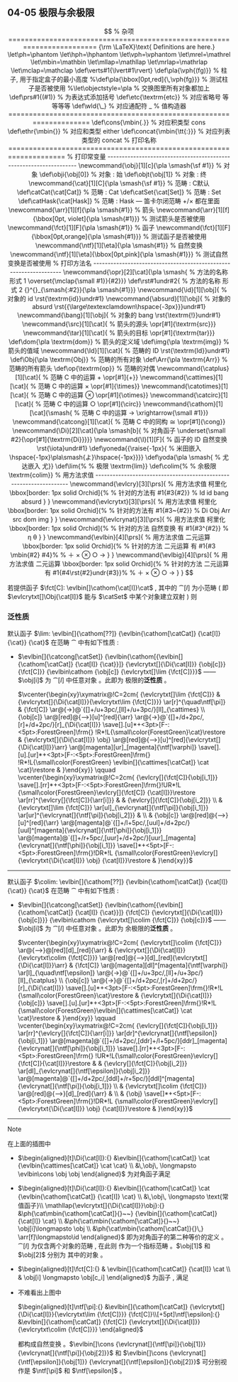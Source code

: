 ## 04-05 极限与余极限

$$
% 杂项 ========================================================================
{\rm \LaTeX}\text{ Definitions are here.}
\let\ph=\phantom
\let\hph=\hphantom
\let\vph=\vphantom
\let\mrel=\mathrel
\let\mbin=\mathbin
\let\mllap=\mathllap
\let\mrlap=\mathrlap
\let\mclap=\mathclap
\def\verts#1{\lvert#1\rvert}
\def\pla{\vph{(fg)}}                            % 柱子, 用于指定盒子的最小高度
%\def\pla{\bbox[0pt,red]{\,\vph{fg}}}            % 测试柱子是否被使用
%\let\objectstyle=\pla                           % 交换图里所有对象都加上
\def\prs#1{(#1)}                                % 为表达式添加括号
\def\etc{\textrm{etc}}                          % 对应省略号 等等等等
\def\wld{\_}                                    % 对应通配符 _
% 值构造器 ====================================================================
\def\cons{\mbin{.}}                             % 对应积类型 cons
\def\ethr{\mbin{}}                              % 对应和类型 either
\def\concat{\mbin{\tt{:}}}                      % 对应列表类型的 concat
% 打印名称 ====================================================================
% 打印常变量 -------------------------------------------------------------------
\newcommand{\obj}[1][c]{\pla \smash{\sf #1}}    % 对象
\def\obji{\obj[0]}                              % 对象 : 始
\def\objt{\obj[1]}                              % 对象 : 终
\newcommand{\cat}[1][C]{\pla \smash{\sf #1}}    % 范畴 : C默认
\def\catCat{\cat[Cat]}                          % 范畴 : Cat
\def\catSet{\cat[Set]}                          % 范畴 : Set
\def\catHask{\cat[Hask]}                        % 范畴 : Hask — 笛卡尔闭范畴 +/× 都在里面
\newcommand{\arr}[1][f]{\pla \smash{#1}}        % 箭头
\newcommand{\arr}[1][f]{\bbox[0pt, violet]{\pla \smash{#1}}} % 测试箭头是否被使用
\newcommand{\fct}[1][F]{\pla \smash{#1}}        % 函子
\newcommand{\fct}[1][F]{\bbox[0pt,orange]{\pla \smash{#1}}}  % 测试函子是否被使用
\newcommand{\ntf}[1][\eta]{\pla \smash{#1}}     % 自然变换
\newcommand{\ntf}[1][\eta]{\bbox[0pt,pink]{\pla \smash{#1}}} % 测试自然变换是否被使用
% 打印方法名 ------------------------------------------------------------------
\newcommand{\opr}[2][\cat]{\pla \smash{         % 方法的名称 形式 1
  \overset{\mclap{\small #1}}{#2}}}
\def\rst#1undr#2{                               % 方法的名称 形式 2
  {}^{}_{\smash{:#2}}{\pla \smash{#1}}}       
\newcommand{\id}[1][\obj]{                      % 对象的 id
  \rst{\textrm{id}}undr#1}
\newcommand{\absurd}[1][\obj]{                  % 对象的 absurd
  \rst{{\large\textexclamdown\hspace{-3px}}}undr#1}
\newcommand{\bang}[1][\obj]{                    % 对象的 bang
  \rst{\textrm{!}}undr#1}
\newcommand{\src}[1][\cat]{                     % 箭头的源头
  \opr[#1]{\textrm{src}}}
\newcommand{\tar}[1][\cat]{                     % 箭头的目标
  \opr[#1]{\textrm{tar}}}
\def\dom{\pla \textrm{dom}}                     % 箭头的定义域
\def\img{\pla \textrm{img}}                     % 箭头的值域
\newcommand{\Id}[1][\cat]{                      % 范畴的 ID
  \rst{\textrm{Id}}undr#1}
\def\Obj{\pla \textrm{Obj}}                     % 范畴的所有对象
\def\Arr{\pla \textrm{Arr}}                     % 范畴的所有箭头
\def\op{\textrm{op}}                            % 范畴的对偶
\newcommand{\catplus}[1][\cat]{                 % 范畴 C 中的运算 + 
  \opr[#1]{+}}
\newcommand{\cattimes}[1][\cat]{                % 范畴 C 中的运算 ×
  \opr[#1]{\times}}
\newcommand{\catotimes}[1][\cat]{               % 范畴 C 中的运算 ⊗
  \opr[#1]{\otimes}}
\newcommand{\catcirc}[1][\cat]{                 % 范畴 C 中的运算 ○
  \opr[#1]{\circ}}
\newcommand{\cathom}[1][\cat]{\smash{           % 范畴 C 中的运算 →
  \xrightarrow{\small #1}}}
\newcommand{\catcong}[1][\cat]{                 % 范畴 C 中的同构 ≅
  \opr[#1]{\cong}}
\newcommand{\Di}[2][\cat]{\pla \smash[b]{       % 对角函子
  \underset{\small #2}{\opr[#1]{\textrm{Di}}}}}
\newcommand{\I}[1][F]{                          % 函子的 ID 自然变换
  \rst{\iota}undr#1}
\def\yoneda{{\raise{-1px}{                      % 米田嵌入
  \hspace{-1px}\pla\smash{よ}\hspace{-1px}}}}
\def\yoda{\pla \smash{                          % 尤达嵌入
  尤}}
\def\lim{%                                      % 极限
  \textrm{lim}}
\def\colim{%                                    % 余极限
  \textrm{colim}}                      
% 用方法求值 -------------------------------------------------------------------
\newcommand{\evlcry}[3][\prs]{                  % 用方法求值 柯里化
  \bbox[border: 1px solid Orchid]{%              % 针对的方法有
    #1{#3{#2}}                                    % Id id bang absurd
  }
} 
\newcommand{\evlcrytxt}[3][\prs]{               % 用方法求值 柯里化
  \bbox[border: 1px solid Orchid]{%              % 针对的方法有 
	  #1{#3~{#2}}                                 % Di Obj Arr src dom img
  }
}	                                              
\newcommand{\evlcrynat}[3][\prs]{               % 用方法求值 柯里化
  \bbox[border: 1px solid Orchid]{%              % 针对的方法 自然变换 有 
    #1{#3^{#2}}                                   % η θ
  }
}
\newcommand{\evlbin}[4][\prs]{                  % 用方法求值 二元运算
  \bbox[border: 1px solid Orchid]{%              % 针对的方法 二元运算 有
    #1{#3 \mbin{#2} #4}%                          % ＋ × ⊗ ○ →
  }
}
\newcommand{\evlbig}[4][\prs]{                  % 用方法求值 二元运算
  \bbox[border: 1px solid Orchid]{%              % 针对的方法 二元运算 有
    #1{#4\rst{#2}undr{#3}}%                       % ＋ × ⊗ ○ →
  }
}
$$

若提供函子 $\fct[C]: \evlbin[]\cathom{\cat[I]}\cat$ , 其中的 $\cat[I]$ 为小范畴 ( 
即 $\evlcrytxt[]\Obj{\cat[I]}$ 能与 $\catSet$ 中某个对象建立双射 ) 则

### 泛性质

默认函子 $\lim:
\evlbin[]{\cathom[??]}
  {\evlbin{\cathom[\catCat]}
    {\cat[I]}
    {\cat}}
  {\cat}$ 在范畴 $\cat$ 中有如下性质 :

- $\evlbin[]{\catcong[\catSet]}
  {\evlbin{\cathom[{\evlbin[]{\cathom[\catCat]}
      {\cat[I]}
      {\cat}}]}
        {\evlcrytxt[]{\Di{\cat[I]}}
          {\obj[c]}}
        {\fct[C]}}
  {\evlbin\cathom
    {\obj[c]}
    {\evlcrytxt[]\lim
      {\fct[C]}}}$
  —— $\obj[i]$ 为 $\cat[I]$ 中任意对象 。此即为
  极限的**泛性质** 。
  
  $\vcenter{\begin{xy}\xymatrix@!C=2cm{
  {\evlcrytxt[]\lim
    {\fct[C]}}
  & 
  {\evlcrytxt[]{\Di{\cat[I]}}{\evlcrytxt\lim
    {\fct[C]}}}
  \ar[r]^{\quad\ntf[\pi]} 
  &
  {\fct[C]}
  \ar@{->}@`{[]+/u+3pc/,[ll]+/u+3pc/}[ll]_{\cattimes}
  \\ 
  {\obj[c]}
  \ar@[red]@{-->}[u]^[red]{\arr}
  \ar@{->}@`{[]+/d+2pc/,[r]+/d+2pc/}[r]_{\Di{\cat[I]}}
  \save[].[u]*+<3pt>[F-:<5pt>:ForestGreen]\frm{}
  !R*!L{\small\color{ForestGreen}\cat}\restore
  &  
  {\evlcrytxt[]{\Di{\cat[I]}}
    \obj}  
  \ar@[red]@{-->}[u]^[red]{\evlcrytxt[]{\Di{\cat[I]}}\arr} 
  \ar@[magenta][ur]_[magenta]{\ntf[\varphi]}
  \save[].[u].[ur]*+<3pt>[F-:<5pt>:ForestGreen]\frm{}
  !R*!L{\small\color{ForestGreen}
  \evlbin[]{\cattimes[\catCat]}
    \cat
    \cat}\restore
  &
  }\end{xy}}
  \qquad
  \vcenter{\begin{xy}\xymatrix@!C=2cm{ 
  {\evlcry[]{\fct[C]}{\obj[i_1]}}
  \save[].[rr]*+<3pt>[F-:<5pt>:ForestGreen]\frm{}!UR*!L
  {\small\color{ForestGreen}\evlcry[]{\fct[C]}
    {\cat[I]}}\restore  
  \ar[rr]^{\evlcry[]{\fct[C]}{\arr[i]}}
  & 
  &  
  {\evlcry[]{\fct[C]}{\obj[i_2]}}
  \\ 
  & 
  {\evlcrytxt[]\lim
        {\fct[C]}}
  \ar[ul]_{\evlcrynat[]{\ntf[\pi]}{\obj[i_1]}}
  \ar[ur]^{\evlcrynat[]{\ntf[\pi]}{\obj[i_2]}}
  & 
  \\ 
  &  
  {\obj[c]}
  \ar@[red]@{-->}[u]^[red]{\arr} 
  \ar@[magenta]@`{[]+/l+5pc/,[uul]+/d+2pc/}[uul]^[magenta]{\evlcrynat[]{\ntf[\phi]}{\obj[i_1]}}
  \ar@[magenta]@`{[]+/r+5pc/,[uur]+/d+2pc/}[uur]_[magenta]{\evlcrynat[]{\ntf[\phi]}{\obj[i_1]}} 
  \save[]*+<5pt>[F-:<5pt>:ForestGreen]\frm{}!DR*!L
  {\small\color{ForestGreen}\evlcry[]{\evlcrytxt{\Di{\cat[I]}}
    \obj}
      {\cat[I]}}\restore
  &  
  }\end{xy}}$

----

默认函子 $\colim:
\evlbin[]{\cathom[??]}
  {\evlbin{\cathom[\catCat]}
    {\cat[I]}
    {\cat}}
  {\cat}$ 在范畴 $\cat$ 中有如下性质 :

- $\evlbin[]{\catcong[\catSet]}
  {\evlbin{\cathom[{\evlbin[]{\cathom[\catCat]}
    {\cat[I]}
    {\cat}}]}
      {\fct[C]}
      {\evlcrytxt[]{\Di{\cat[I]}}
        {\obj[c]}}}
  {\evlbin\cathom
    {\evlcrytxt[]\colim
      {\fct[C]}}
    {\obj[c]}}$
  —— $\obj[i]$ 为 $\cat[I]$ 中任意对象 。此即为
  余极限的**泛性质** 。

  $\vcenter{\begin{xy}\xymatrix@!C=2cm{
  {\evlcrytxt[]\colim
      {\fct[C]}}
  \ar@{-->}@[red][d]_[red]{\arr} 
  & 
  {\evlcrytxt[]{\Di{\cat[I]}}{\evlcrytxt\colim
      {\fct[C]}}}
  \ar@[red]@{-->}[d]_[red]{\evlcrytxt[]{\Di{\cat[I]}}\arr}
  &
  {\fct[C]}
  \ar@[magenta][dl]^[magenta]{\ntf[\varphi]}  
  \ar[l]_{\quad\ntf[\epsilon]}
  \ar@{->}@`{[]+/u+3pc/,[ll]+/u+3pc/}[ll]_{\catplus} 
  \\ 
  {\obj[c]}
  \ar@{->}@`{[]+/d+2pc/,[r]+/d+2pc/}[r]_{\Di{\cat[I]}} 
  \save[].[u]*+<3pt>[F-:<5pt>:ForestGreen]\frm{}!R*!L
  {\small\color{ForestGreen}\cat}\restore
  &  
  {\evlcrytxt[]{\Di{\cat[I]}}
    {\obj[c]}} 
  \save[].[u].[ur]*+<3pt>[F-:<5pt>:ForestGreen]\frm{}!R*!L
  {\small\color{ForestGreen}\evlbin[]{\cattimes[\catCat]}
    \cat
    \cat}\restore
  &
  }\end{xy}}
  \qquad
  \vcenter{\begin{xy}\xymatrix@!C=2cm{
  {\evlcry[]{\fct[C]}{\obj[i_1]}} 
  \ar[rr]^{\evlcry[]{\fct[C]}{\arr[i]}}
  \ar[dr]^{\evlcrynat[]{\ntf[\epsilon]}{\obj[i_1]}}
  \ar@[magenta]@`{[]+/d+2pc/,[ddr]+/l+5pc/}[ddr]_[magenta]{\evlcrynat[]{\ntf[\phi]}{\obj[i_1]}}
  \save[].[rr]*+<3pt>[F-:<5pt>:ForestGreen]\frm{}
  !UR*!L{\small\color{ForestGreen}\evlcry[]{\fct[C]}{\cat[I]}}\restore 
  & 
  & 
  {\evlcry[]{\fct[C]}{\obj[i_2]}}
  \ar[dl]_{\evlcrynat[]{\ntf[\epsilon]}{\obj[i_2]}}
  \ar@[magenta]@`{[]+/d+2pc/,[ddl]+/r+5pc/}[ddl]^[magenta]{\evlcrynat[]{\ntf[\pi]}{\obj[i_1]}}
  \\
  & 
  {\evlcrytxt[]\colim
      {\fct[C]}}
  \ar@[red]@{-->}[d]_[red]{\arr}
  &
  \\
  & 
  {\obj} 
  \save[]*+<5pt>[F-:<5pt>:ForestGreen]\frm{}!DR*!L
  {\small\color{ForestGreen}\evlcry[]{\evlcrytxt{\Di{\cat[I]}}
    \obj} 
      {\cat[I]}}\restore
  &
  }\end{xy}}$

----

> [!note]
>
> 在上面的插图中
>
> - $\begin{aligned}[t]\Di{\cat[I]}:{}
>   &\evlbin[]{\cathom[\catCat]}
>     \cat
>     {\evlbin{\cattimes[\catCat]}
>       \cat
>       \cat} \\
>   &\,\obj\, \longmapsto \evlbin\cons
>     \obj
>     \obj
>   \end{aligned}$ 为对角函子满足
>
> - $\begin{aligned}[t]\Di{\cat[I]}:{}
>   &\evlbin[]{\cathom[\catCat]}
>     \cat
>     {\evlbin{\cathom[\catCat]}
>       {\cat[I]}
>       \cat} \\
>   &\,\obj\, \longmapsto 
>     \text{常值函子}\\ \mathllap{\evlcrytxt[]{\Di{\cat[I]}}\obj}:{}
>   &\ph{\cat\mbin{\cathom[\catCat]}{}~~}
>    {\evlbin[]{\cathom[\catCat]}
>       {\cat[I]}
>       \cat} \\
>   &\ph{\cat\mbin{\cathom[\catCat]}{}~~}
>     \obj[i]\longmapsto \obj \\
>   &\ph{\cat\mbin{\cathom[\catCat]}{}\,}
>     \arr[f]\longmapsto\id
>   \end{aligned}$
>   即为对角函子的第二种等价的定义 。
>   $\cat[I]$ 为仅含两个对象的范畴 , 在此则
>   作为一个指标范畴 。$\obj[1]$ 和 $\obj[2]$ 分别为
>   其中的对象 。
>
> - $\begin{aligned}[t]\fct[C]:{}
>   & \evlbin[]{\cathom[\catCat]}
>     {\cat[I]}
>     \cat \\
>   & \obj[i] \longmapsto \obj[c_i]
>   \end{aligned}$ 为函子 , 满足
>
> - 不难看出上图中
>
>   $\begin{aligned}[t]\ntf[\pi]:{}
>   &\evlbin[]{\cathom[\catCat]}  
>     {\evlcrytxt[]{\Di{\cat[I]}}{\evlcrytxt\lim
>     {\fct[C]}}}  {\fct[C]}\\[+5pt]\ntf[\epsilon]:{}
>   &\evlbin[]{\cathom[\catCat]}
>     {\fct[C]}
>     {\evlcrytxt[]{\Di{\cat[I]}}{\evlcrytxt\colim
>       {\fct[C]}}} 
>   \end{aligned}$
>   
>   都构成自然变换 。$\evlbin[]\cons  {\evlcrynat[]{\ntf[\pi]}{\obj[1]}}  {\evlcrynat[]{\ntf[\pi]}{\obj[2]}}$ 和 $\evlbin[]\cons
>       {\evlcrynat[]{\ntf[\epsilon]}{\obj[1]}}
>       {\evlcrynat[]{\ntf[\epsilon]}{\obj[2]}}$ 可分别视作是 $\ntf[\pi]$ 和 $\ntf[\epsilon]$ 。